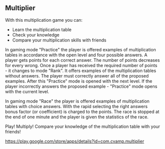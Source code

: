 ## Multiplier

With this multiplication game you can: 
* Learn the multiplication table
* Check your knowledge
* Compare your multiplication skills with friends 

In gaming mode "Practice" the player is offered examples of multiplication tables in accordance with the open level and four possible answers. A player gets points for each correct answer. The number of points decreases for every wrong. Once a player has received the required number of points - it changes to mode "Rank". It offers examples of the multiplication tables without answers. The player must correctly answer all of the proposed examples. After this "Practice" mode is opened with the next level. If the player incorrectly answers the proposed example - "Practice" mode opens with the current level. 

In gaming mode "Race" the player is offered examples of multiplication tables with choice answers. With the rapid selecting the right answers bonus factor (or coefficient) is charged to the points. The race is stopped at the end of one minute and the player is given the statistics of the race. 

Play! Multiply! Compare your knowledge of the multiplication table with your friends!

https://play.google.com/store/apps/details?id=com.cvamp.multiplier
